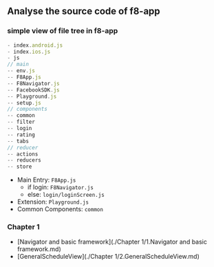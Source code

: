 ## Analyse the source code of f8-app

### simple view of file tree in f8-app

```javascript
- index.android.js
- index.ios.js
- js
// main
-- env.js
-- F8App.js
-- F8Navigator.js
-- FacebookSDK.js
-- Playground.js
-- setup.js
// components
-- common
-- filter
-- login
-- rating
-- tabs
// reducer
-- actions
-- reducers
-- store
```

- Main Entry: `F8App.js`
  - if login: `F8Navigator.js`
  - else: `login/loginScreen.js`
- Extension: `Playground.js`
- Common Components: `common`

### Chapter 1 

  - [Navigator and basic framework](./Chapter 1/1.Navigator and basic framework.md)
  - [GeneralScheduleView](./Chapter 1/2.GeneralScheduleView.md)